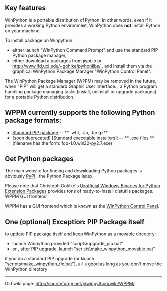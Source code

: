 ## Key features

WinPython is a portable distribution of Python. In other words, even if it provides a working Python environment, WinPython does **not** install Python on your machine.

To install package on Winpython:
- either launch "WinPython Command Prompt" and use the standard PIP Python package manager,
- either download a packages from pypi.io or http://www.lfd.uci.edu/~gohlke/pythonlibs/ , and install them via the graphical WinPython Package Manager "WinPython Control Panel".

The WinPython Package Manager (WPPM) may be removed in the future, when "PIP" will get a standard Graphic User Interface. , a Python program handling package managing tasks (install, uninstall or upgrade packages) for a portable Python distribution.

## WPPM currently supports the following Python package formats:
* [Standard PIP package](https://pypi.org/) -- ** .whl, .zip, .tar.gz**
* (soon deprecated) [Standard executable installers]: -- ** .exe files ** (filename has the form: foo-1.0.win32-py2.7.exe)


## Get Python packages

The main website for finding and downloading Python packages is obviously [PyPI](http://pypi.python.org/pypi) , the Python Package Index.

Please note that Christoph Gohlke's [Unofficial Windows Binaries for Python Extension Packages](http://www.lfd.uci.edu/~gohlke/pythonlibs) provides tons of ready-to-install distutils packages.
WPPM GUI frontend

WPPM has a GUI frontend which is known as the [WinPython Control Panel](https://github.com/winpython/winpython/wiki/Winpython-Control-Panel).


## One (optional) Exception: PIP Package itself
to update PIP package itself and keep WinPython as a movable directory:
- launch Winpython provided "scripts\upgrade_pip.bat"
- or , after PIP upgrade, launch "scripts\make_winpython_movable.bat"

if you do a standard PIP upgrade (or launch "scripts\make_winpython_fix.bat"), all is good as long as you don't move the WinPython directory

***
Old wiki page: http://sourceforge.net/p/winpython/wiki/WPPM/